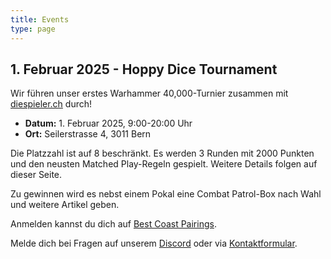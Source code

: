 ```yaml
---
title: Events
type: page
---
```

## 1. Februar 2025 - Hoppy Dice Tournament

Wir führen unser erstes Warhammer 40,000-Turnier zusammen mit [diespieler.ch](https://diespieler.ch) durch!

- **Datum:** 1. Februar 2025, 9:00-20:00 Uhr
- **Ort:** Seilerstrasse 4, 3011 Bern

Die Platzzahl ist auf 8 beschränkt. Es werden 3 Runden mit 2000 Punkten und den neusten Matched Play-Regeln gespielt. Weitere Details folgen auf dieser Seite.

Zu gewinnen wird es nebst einem Pokal eine Combat Patrol-Box nach Wahl und weitere Artikel geben.

Anmelden kannst du dich auf [Best Coast Pairings](https://www.bestcoastpairings.com/event/BY47T0PFL8).

Melde dich bei Fragen auf unserem [Discord](https://discord.gg/Vzq39FbuYt) oder via [Kontaktformular](/de/contact/).
